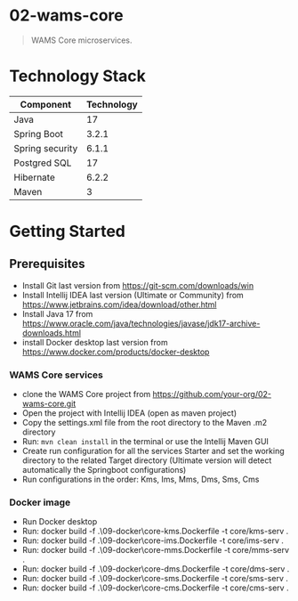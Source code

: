 # 02-wams-core

> WAMS Core microservices.

# Technology Stack

 Component       | Technology 
-----------------|------------
 Java            | 17         
 Spring Boot     | 3.2.1      
 Spring security | 6.1.1      
 Postgred SQL    | 17         
 Hibernate       | 6.2.2      
 Maven           | 3          

# Getting Started

## Prerequisites

- Install Git last version from https://git-scm.com/downloads/win
- Install Intellij IDEA last version (Ultimate or Community) from https://www.jetbrains.com/idea/download/other.html
- Install Java 17 from https://www.oracle.com/java/technologies/javase/jdk17-archive-downloads.html
- install Docker desktop last version from https://www.docker.com/products/docker-desktop

### WAMS Core services

- clone the WAMS Core project from https://github.com/your-org/02-wams-core.git
- Open the project with Intellij IDEA (open as maven project)
- Copy the settings.xml file from the root directory to the Maven .m2 directory
- Run: `mvn clean install` in the terminal or use the Intellij Maven GUI
- Create run configuration for all the services Starter and set the working directory to the related Target directory
  (Ultimate version will detect automatically the Springboot configurations)
- Run configurations in the order: Kms, Ims, Mms, Dms, Sms, Cms

### Docker image
- Run Docker desktop
- Run: docker build -f .\09-docker\core-kms.Dockerfile -t core/kms-serv .
- Run: docker build -f .\09-docker\core-ims.Dockerfile -t core/ims-serv .
- Run: docker build -f .\09-docker\core-mms.Dockerfile -t core/mms-serv .
- Run: docker build -f .\09-docker\core-dms.Dockerfile -t core/dms-serv .
- Run: docker build -f .\09-docker\core-sms.Dockerfile -t core/sms-serv .
- Run: docker build -f .\09-docker\core-cms.Dockerfile -t core/cms-serv .